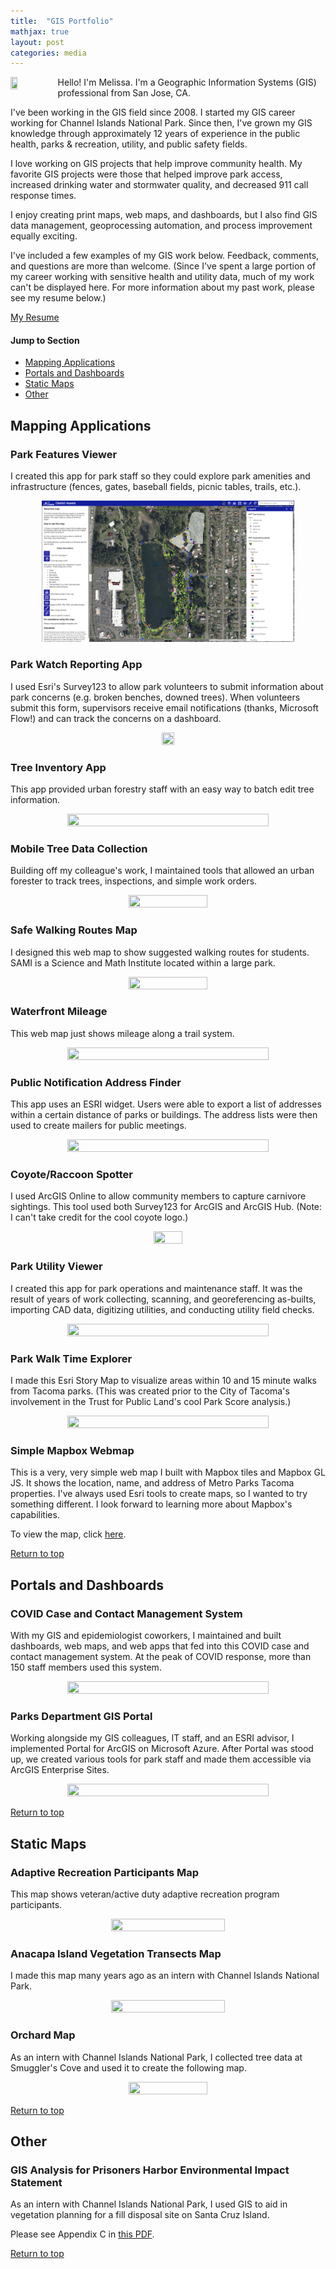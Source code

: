 ```yaml
---
title:  "GIS Portfolio"
mathjax: true
layout: post
categories: media
---
```


<img align="left" width="15%" height="15%" src="https://github.com/melhayashida/GIS_Portfolio/assets/140747457/7c6a0c2c-c5a4-4814-a4ae-f8c6f39e9d36">
Hello! I'm Melissa. I'm a Geographic Information Systems (GIS) professional from San Jose, CA.

I've been working in the GIS field since 2008. I started my GIS career working for Channel Islands National Park. Since then, I've grown my GIS knowledge through approximately 12 years of experience in the public health, parks & recreation, utility, and public safety fields.

I love working on GIS projects that help improve community health. My favorite GIS projects were those that helped improve park access, increased drinking water and stormwater quality, and decreased 911 call response times.

I enjoy creating print maps, web maps, and dashboards, but I also find GIS data management, geoprocessing automation, and process improvement equally exciting.

I've included a few examples of my GIS work below. Feedback, comments, and questions are more than welcome. (Since I've spent a large portion of my career working with sensitive health and utility data, much of my work can't be displayed here. For more information about my past work, please see my resume below.)

[My Resume](https://github.com/melhayashida/GIS_Portfolio/files/12223008/HayashidaResume_2023.pdf)

#### Jump to Section
- [Mapping Applications](#mapping-applications)
- [Portals and Dashboards](#portals-and-dashboards)
- [Static Maps](#static-maps)
- [Other](#other)

## Mapping Applications

### Park Features Viewer
I created this app for park staff so they could explore park amenities and infrastructure (fences, gates, baseball fields, picnic tables, trails, etc.).

<p align="center">
<img width="80%" height="80%" src="/assets/DistrictAssets_WebApp_Crop.PNG">
</p>

### Park Watch Reporting App
I used Esri's Survey123 to allow park volunteers to submit information about park concerns (e.g. broken benches, downed trees). When volunteers submit this form, supervisors receive email notifications (thanks, Microsoft Flow!) and can track the concerns on a dashboard.

<p align = "center">
<img width="20%" height="20%" src="https://github.com/melhayashida/GIS_Portfolio/assets/140747457/b2de90e3-b4b7-4591-b10b-030b1cf83e78">
</p>

### Tree Inventory App
This app provided urban forestry staff with an easy way to batch edit tree information.

<p align="center">
<img width="80%" height="80%" src="https://github.com/melhayashida/GIS_Portfolio/assets/140747457/34cd0261-2815-4161-b5a0-7b35d8d3873e">
</p>

### Mobile Tree Data Collection
Building off my colleague's work, I maintained tools that allowed an urban forester to track trees, inspections, and simple work orders.

<p align="center">
<img width="50%" height="50%" src="https://github.com/melhayashida/GIS_Portfolio/assets/140747457/eb1a6925-e38a-421e-82ab-34df6ee3c31e">
</p>

### Safe Walking Routes Map
I designed this web map to show suggested walking routes for students. SAMI is a Science and Math Institute located within a large park.

<p align="center">
<img width="50%" height="50%" src="https://github.com/melhayashida/GIS_Portfolio/assets/140747457/cfd839cf-83a1-44f5-9812-eacceb5aed4a">
</p>

### Waterfront Mileage
This web map just shows mileage along a trail system.

<p align="center">
<img width="80%" height="80%" src="https://github.com/melhayashida/GIS_Portfolio/assets/140747457/f5e02e06-c856-4e96-a52b-9aadf9020685">
</p>

### Public Notification Address Finder
This app uses an ESRI widget. Users were able to export a list of addresses within a certain distance of parks or buildings. The address lists were then used to create mailers for public meetings.

<p align="center">
<img width="80%" height="80%" src="https://github.com/melhayashida/GIS_Portfolio/assets/140747457/cfbaa2e4-299d-4218-a7a1-89faa3fd70a3">
</p>

### Coyote/Raccoon Spotter
I used ArcGIS Online to allow community members to capture carnivore sightings. This tool used both Survey123 for ArcGIS and ArcGIS Hub. (Note: I can't take credit for the cool coyote logo.)

<p align="center">
<img width="30%" height="30%" src="https://github.com/melhayashida/GIS_Portfolio/assets/140747457/6959d811-7d02-4aee-917f-755c78fd9c12">
</p>

### Park Utility Viewer
I created this app for park operations and maintenance staff. It was the result of years of work collecting, scanning, and georeferencing as-builts, importing CAD data, digitizing utilities, and conducting utility field checks.

<p align="center">
<img width="80%" height="80%" src="https://github.com/melhayashida/GIS_Portfolio/assets/140747457/168b217d-f95f-4686-a77f-921cb10a6fdc">
</p>

### Park Walk Time Explorer
I made this Esri Story Map to visualize areas within 10 and 15 minute walks from Tacoma parks. (This was created prior to the City of Tacoma's involvement in the Trust for Public Land's cool Park Score analysis.) 

<p align="center">
<img width="80%" height="80%" src="https://github.com/melhayashida/GIS_Portfolio/assets/140747457/18812515-7897-4e4c-b140-f8575d2fdeed">
</p>

### Simple Mapbox Webmap
This is a very, very simple web map I built with Mapbox tiles and Mapbox GL JS. It shows the location, name, and address of Metro Parks Tacoma properties. I've always used Esri tools to create maps, so I wanted to try something different. I look forward to learning more about Mapbox's capabilities.

To view the map, click [here](https://melhayashida.github.io/GIS_Portfolio/webmaps/webmap1.html).

[Return to top](#jump-to-section)

## Portals and Dashboards

### COVID Case and Contact Management System
With my GIS and epidemiologist coworkers, I maintained and built dashboards, web maps, and web apps that fed into this COVID case and contact management system. At the peak of COVID response, more than 150 staff members used this system.

<p align="center">
<img width="80%" height="80%" src="https://github.com/melhayashida/GIS_Portfolio/assets/140747457/afa179e3-0ce8-4d6d-9520-9afa0e4548d5">
</p>

### Parks Department GIS Portal
Working alongside my GIS colleagues, IT staff, and an ESRI advisor, I implemented Portal for ArcGIS on Microsoft Azure. After Portal was stood up, we created various tools for park staff and made them accessible via ArcGIS Enterprise Sites.

<p align="center">
<img width="80%" height="80%" src="https://github.com/melhayashida/GIS_Portfolio/assets/140747457/82c046aa-f744-4519-a58f-ff6cf9668a9e">
</p>

[Return to top](#jump-to-section)

## Static Maps

### Adaptive Recreation Participants Map
This map shows veteran/active duty adaptive recreation program participants.

<p align="center">
<img width="60%" height="60%" src="https://github.com/melhayashida/GIS_Portfolio/assets/140747457/5949fc49-035b-4b50-bd24-af30cc96cf08">
</p>

### Anacapa Island Vegetation Transects Map
I made this map many years ago as an intern with Channel Islands National Park. 

<p align="center">
<img width="60%" height="60%" src="https://github.com/melhayashida/GIS_Portfolio/assets/140747457/ec7fe25e-a5e6-4434-9cff-e9d489aa4b9a">
</p>

### Orchard Map
As an intern with Channel Islands National Park, I collected tree data at Smuggler's Cove and used it to create the following map.

<p align="center">
<img width="50%" height="50%" src="https://github.com/melhayashida/GIS_Portfolio/assets/140747457/91f67cbe-5aba-4e06-bef9-914ccb0dd78d">
</p>

[Return to top](#jump-to-section)

## Other

### GIS Analysis for Prisoners Harbor Environmental Impact Statement
As an intern with Channel Islands National Park, I used GIS to aid in vegetation planning for a fill disposal site on Santa Cruz Island.

Please see Appendix C in [this PDF](https://github.com/melhayashida/GIS_Portfolio/files/12217932/48011.Prisoners.Harbor.FEIS.Appendicies.pdf).


[Return to top](#jump-to-section)
